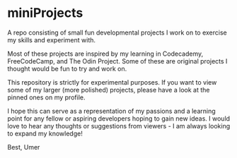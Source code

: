 # miniProjects
A repo consisting of small fun developmental projects I work on to exercise my skills and experiment with.

Most of these projects are inspired by my learning in Codecademy, FreeCodeCamp, and The Odin Project. Some of these are original projects I thought would be fun to try and work on.

This repository is strictly for experimental purposes. If you want to view some of my larger (more polished) projects, please have a look at the pinned ones on my profile.

I hope this can serve as a representation of my passions and a learning point for any fellow or aspiring developers hoping to gain new ideas. I would love to hear any thoughts or suggestions from viewers - I am always looking to expand my knowledge!

Best,
Umer
